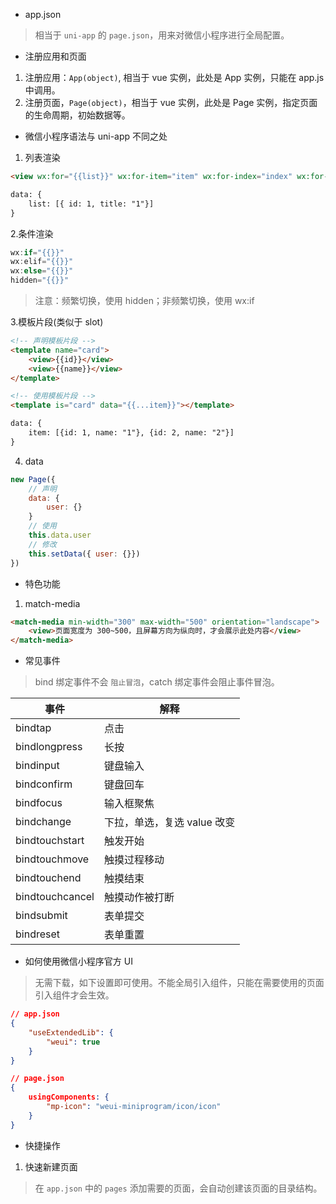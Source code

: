 * app.json
> 相当于 `uni-app` 的 `page.json`，用来对微信小程序进行全局配置。

* 注册应用和页面
1. 注册应用：`App(object)`, 相当于 vue 实例，此处是 App 实例，只能在 app.js 中调用。
2. 注册页面，`Page(object)`，相当于 vue 实例，此处是 Page 实例，指定页面的生命周期，初始数据等。

* 微信小程序语法与 uni-app 不同之处
1. 列表渲染
```html
<view wx:for="{{list}}" wx:for-item="item" wx:for-index="index" wx:for-id="id"></view>

data: {
    list: [{ id: 1, title: "1"}]
}
```
2.条件渲染
```js
wx:if="{{}}"
wx:elif="{{}}"
wx:else="{{}}"
hidden="{{}}"
```
> 注意：频繁切换，使用 hidden；非频繁切换，使用 wx:if

3.模板片段(类似于 slot)
```html
<!-- 声明模板片段 -->
<template name="card">
    <view>{{id}}</view>
    <view>{{name}}</view>
</template>

<!-- 使用模板片段 -->
<template is="card" data="{{...item}}"></template>

data: {
    item: [{id: 1, name: "1"}, {id: 2, name: "2"}]
}
```

4. data
```js
new Page({
    // 声明
    data: {
        user: {}
    }
    // 使用
    this.data.user
    // 修改
    this.setData({ user: {}})
})
```

* 特色功能
1. match-media
```html
<match-media min-width="300" max-width="500" orientation="landscape">
    <view>页面宽度为 300~500，且屏幕方向为纵向时，才会展示此处内容</view>
</match-media>
```

* 常见事件
> bind 绑定事件不会 `阻止冒泡`，catch 绑定事件会阻止事件冒泡。

事件 | 解释
-|-
bindtap | 点击
bindlongpress | 长按
bindinput | 键盘输入
bindconfirm | 键盘回车
bindfocus | 输入框聚焦
bindchange | 下拉，单选，复选 value 改变
bindtouchstart | 触发开始
bindtouchmove | 触摸过程移动
bindtouchend | 触摸结束
bindtouchcancel | 触摸动作被打断
bindsubmit | 表单提交
bindreset | 表单重置

* 如何使用微信小程序官方 UI
> 无需下载，如下设置即可使用。不能全局引入组件，只能在需要使用的页面引入组件才会生效。
```json
// app.json
{
    "useExtendedLib": {
        "weui": true
    }
}

// page.json
{
    usingComponents: {
        "mp-icon": "weui-miniprogram/icon/icon"
    }
}
```

* 快捷操作
1. 快速新建页面
> 在 `app.json` 中的 `pages` 添加需要的页面，会自动创建该页面的目录结构。
